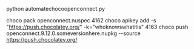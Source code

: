 python automatechocoopenconnect.py

choco pack openconnect.nuspec
 4162  choco apikey add -s "https://push.chocolatey.org/" -k="whoknowswhatitis"
 4163  choco push openconnect.9.12.0.someversionhere.nupkg --source https://push.chocolatey.org/
